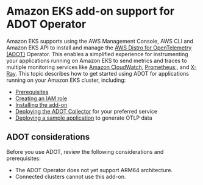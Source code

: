 # Amazon EKS add\-on support for ADOT Operator<a name="opentelemetry"></a>

Amazon EKS supports using the AWS Management Console, AWS CLI and Amazon EKS API to install and manage the [AWS Distro for OpenTelemetry \(ADOT\)](https://aws-otel.github.io/) Operator\. This enables a simplified experience for instrumenting your applications running on Amazon EKS to send metrics and traces to multiple monitoring services like [Amazon CloudWatch](https://console.aws.amazon.com/cloudwatch), [Prometheus](https://console.aws.amazon.com/prometheus);, and [X\-Ray](https://console.aws.amazon.com/xray)\. This topic describes how to get started using ADOT for applications running on your Amazon EKS cluster, including:
+ [Prerequisites](adot-reqts.md)
+ [Creating an IAM role](adot-iam.md)
+ [Installing the add\-on](adot-manage.md#adot-install)
+ [Deploying the ADOT Collector](deploy-collector.md) for your preferred service
+ [Deploying a sample application](sample-app.md) to generate OTLP data

## ADOT considerations<a name="adot-considerations"></a>

Before you use ADOT, review the following considerations and prerequisites:
+ The ADOT Operator does not yet support ARM64 architecture\.
+ Connected clusters cannot use this add\-on\.